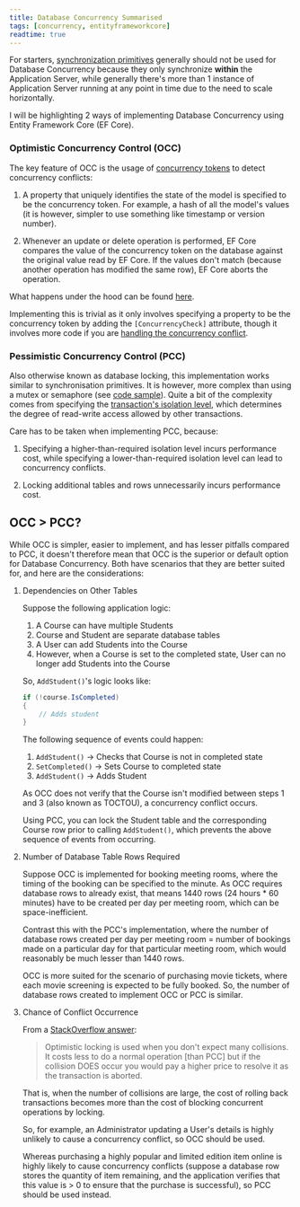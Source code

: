 ```yaml
---
title: Database Concurrency Summarised
tags: [concurrency, entityframeworkcore]
readtime: true
---
```


For starters, [synchronization primitives](https://docs.microsoft.com/en-us/dotnet/standard/threading/overview-of-synchronization-primitives) generally should not be used for Database Concurrency because they only synchronize **within** the Application Server, while generally there's more than 1 instance of Application Server running at any point in time due to the need to scale horizontally.

I will be highlighting 2 ways of implementing Database Concurrency using Entity Framework Core (EF Core).

### Optimistic Concurrency Control (OCC)

The key feature of OCC is the usage of [concurrency tokens](https://docs.microsoft.com/en-us/ef/core/modeling/concurrency) to detect concurrency conflicts:

1. A property that uniquely identifies the state of the model is specified to be the concurrency token. For example, a hash of all the model's values (it is however, simpler to use something like timestamp or version number).

1. Whenever an update or delete operation is performed, EF Core compares the value of the concurrency token on the database against the original value read by EF Core. If the values don't match (because another operation has modified the same row), EF Core aborts the operation.

What happens under the hood can be found [here](https://docs.microsoft.com/en-us/ef/core/saving/concurrency#how-concurrency-control-works-in-ef-core).

Implementing this is trivial as it only involves specifying a property to be the concurrency token by adding the `[ConcurrencyCheck]` attribute, though it involves more code if you are [handling the concurrency conflict](https://docs.microsoft.com/en-us/ef/core/saving/concurrency#resolving-concurrency-conflicts).

### Pessimistic Concurrency Control (PCC)

Also otherwise known as database locking, this implementation works similar to synchronisation primitives. It is however, more complex than using a mutex or semaphore (see [code sample](https://docs.microsoft.com/en-us/ef/core/saving/transactions#using-systemtransactions)). Quite a bit of the complexity comes from specifying the [transaction's isolation level](https://docs.microsoft.com/en-us/dotnet/api/system.transactions.isolationlevel), which determines the degree of read-write access allowed by other transactions.

Care has to be taken when implementing PCC, because:

1. Specifying a higher-than-required isolation level incurs performance cost, while specifying a lower-than-required isolation level can lead to concurrency conflicts.

1. Locking additional tables and rows unnecessarily incurs performance cost.

## OCC > PCC?

While OCC is simpler, easier to implement, and has lesser pitfalls compared to PCC, it doesn't therefore mean that OCC is the superior or default option for Database Concurrency. Both have scenarios that they are better suited for, and here are the considerations:

1. Dependencies on Other Tables

    Suppose the following application logic:

    1. A Course can have multiple Students
    1. Course and Student are separate database tables
    1. A User can add Students into the Course
    1. However, when a Course is set to the completed state, User can no longer add Students into the Course

    So, `AddStudent()`'s logic looks like:

    ```cs
    if (!course.IsCompleted)
    {
        // Adds student
    }
    ```

    The following sequence of events could happen:

    1. `AddStudent()` -> Checks that Course is not in completed state
    1. `SetCompleted()` -> Sets Course to completed state
    1. `AddStudent()` -> Adds Student

    As OCC does not verify that the Course isn't modified between steps 1 and 3 (also known as TOCTOU), a concurrency conflict occurs.

    Using PCC, you can lock the Student table and the corresponding Course row prior to calling `AddStudent()`, which prevents the above sequence of events from occurring.

1. Number of Database Table Rows Required

    Suppose OCC is implemented for booking meeting rooms, where the timing of the booking can be specified to the minute. As OCC requires database rows to already exist, that means 1440 rows (24 hours * 60 minutes) have to be created per day per meeting room, which can be space-inefficient.

    Contrast this with the PCC's implementation, where the number of database rows created per day per meeting room = number of bookings made on a particular day for that particular meeting room, which would reasonably be much lesser than 1440 rows.

    OCC is more suited for the scenario of purchasing movie tickets, where each movie screening is expected to be fully booked. So, the number of database rows created to implement OCC or PCC is similar.

1. Chance of Conflict Occurrence

    From a [StackOverflow answer](https://stackoverflow.com/a/129380/8828382):

    > Optimistic locking is used when you don't expect many collisions. It costs less to do a normal operation [than PCC] but if the collision DOES occur you would pay a higher price to resolve it as the transaction is aborted.

    That is, when the number of collisions are large, the cost of rolling back transactions becomes more than the cost of blocking concurrent operations by locking.

    So, for example, an Administrator updating a User's details is highly unlikely to cause a concurrency conflict, so OCC should be used.

    Whereas purchasing a highly popular and limited edition item online is highly likely to cause concurrency conflicts (suppose a database row stores the quantity of item remaining, and the application verifies that this value is > 0 to ensure that the purchase is successful), so PCC should be used instead.
